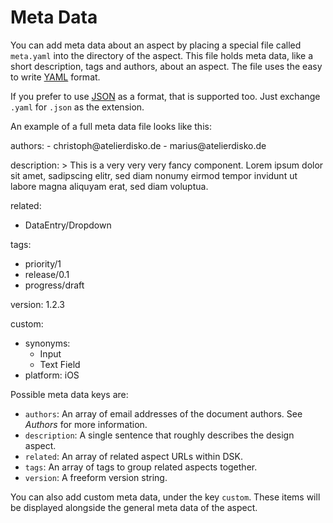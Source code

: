 # Meta Data

You can add meta data about an aspect by placing  a special file called `meta.yaml` into the directory of the aspect. This file holds meta data, like a short description, tags and authors, about an aspect. The file uses the easy to write  [YAML](https://www.youtube.com/watch?v=W3tQPk8DNbk)  format.

<Banner title="Note" type="important">If you prefer to use  <a href="https://www.json.org/">JSON</a> as a format, that is supported too. Just exchange <code>.yaml</code> for <code>.json</code> as the extension.</Banner>

An example of a full meta data file looks like this:

<CodeBlock title="meta.yaml">
authors:
  - christoph@atelierdisko.de
  - marius@atelierdisko.de

description: >
  This is a very very very fancy component. Lorem ipsum dolor sit amet,
  sadipscing elitr, sed diam nonumy eirmod tempor invidunt ut labore
  magna aliquyam erat, sed diam voluptua.

related:
  - DataEntry/Dropdown

tags:  
  - priority/1
  - release/0.1
  - progress/draft

version: 1.2.3

custom:
  - synonyms:
    - Input
    - Text Field
  - platform: iOS
</CodeBlock>

Possible meta data keys are:
* `authors`: An array of email addresses of the document authors. See _Authors_ for more information.
* `description`: A single sentence that roughly describes the design aspect.
* `related`: An array of related aspect URLs within DSK.
* `tags`: An array of tags to group related aspects together.
* `version`: A freeform version string.

You can also add custom meta data, under the key `custom`. These items will be displayed alongside the general meta data of the aspect.
